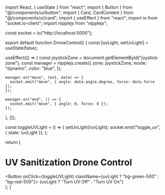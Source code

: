 import React, { useState } from "react";
import { Button } from "@/components/ui/button";
import { Card, CardContent } from "@/components/ui/card";
import { useEffect } from "react";
import io from "socket.io-client";
import nipplejs from "nipplejs";

const socket = io("http://localhost:5000");

export default function DroneControl() {
  const [uvLight, setUvLight] = useState(false);

  useEffect(() => {
    const joystickZone = document.getElementById("joystick-zone");
    const manager = nipplejs.create({
      zone: joystickZone,
      mode: "dynamic",
      color: "blue",
    });

    manager.on("move", (evt, data) => {
      socket.emit("move", { angle: data.angle.degree, force: data.force });
    });

    manager.on("end", () => {
      socket.emit("move", { angle: 0, force: 0 });
    });
  }, []);

  const toggleUVLight = () => {
    setUvLight(!uvLight);
    socket.emit("toggle_uv", { state: !uvLight });
  };

  return (
    <div className="p-6 grid gap-6">
      <h1 className="text-xl font-bold">UV Sanitization Drone Control</h1>
      <Card>
        <CardContent className="flex flex-col items-center gap-4">
          <div id="joystick-zone" className="h-40 w-40 bg-gray-200 rounded-full"></div>
          <Button onClick={toggleUVLight} className={uvLight ? "bg-green-500" : "bg-red-500"}>
            {uvLight ? "Turn UV Off" : "Turn UV On"}
          </Button>
        </CardContent>
      </Card>
    </div>
  );
}
